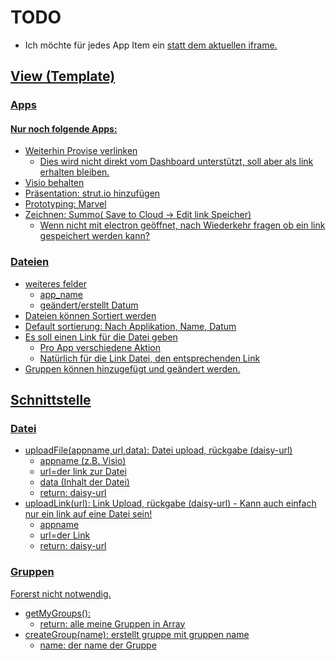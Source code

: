 # TODO

* Ich möchte für jedes App Item ein <a href=„url_to_app“ target=„blank“> statt dem aktuellen iframe.

## View (Template)

### Apps

#### Nur noch folgende Apps:
* Weiterhin Provise verlinken
  * Dies wird nicht direkt vom Dashboard unterstützt, soll aber als link erhalten bleiben.
* Visio behalten
* Präsentation: strut.io hinzufügen
* Prototyping: Marvel
* Zeichnen: Summo( Save to Cloud -> Edit link Speicher)
  * Wenn nicht mit electron geöffnet, nach Wiederkehr fragen ob ein link gespeichert werden kann?

### Dateien
* weiteres felder
  * app_name
  * geändert/erstellt Datum
* Dateien können Sortiert werden
* Default sortierung: Nach Applikation, Name, Datum
* Es soll einen Link für die Datei geben
  * Pro App verschiedene Aktion
  * Natürlich für die Link Datei, den entsprechenden Link
* Gruppen können hinzugefügt und geändert werden.


## Schnittstelle

### Datei
* uploadFile(appname,url,data): Datei upload, rückgabe (daisy-url)
  * appname (z.B. Visio)
  * url=der link zur Datei
  * data (Inhalt der Datei)
  * return: daisy-url
* uploadLink(url): Link Upload, rückgabe (daisy-url) - Kann auch einfach nur ein link auf eine Datei sein!
  * appname
  * url=der Link
  * return: daisy-url


### Gruppen
Forerst nicht notwendig.
* getMyGroups():
  * return: alle meine Gruppen in Array
* createGroup(name): erstellt gruppe mit gruppen name
  * name: der name der Gruppe

